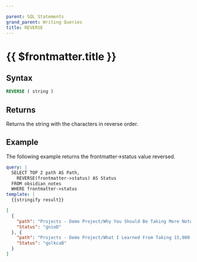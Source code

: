 ```yaml
---

parent: SQL Statements
grand_parent: Writing Queries
title: REVERSE
---
```

# {{ $frontmatter.title }}

## Syntax

```sql
REVERSE ( string )
```

## Returns

Returns the string with the characters in reverse order.

## Example

The following example returns the frontmatter->status value reversed.

```yaml
query: |
  SELECT TOP 2 path AS Path,
    REVERSE(frontmatter->status) AS Status
  FROM obsidian_notes
  WHERE frontmatter->status
template: |
  {{stringify result}}
```

```json
[
  {
    "path": "Projects - Demo Project/Why You Should Be Taking More Notes.md",
    "Status": "gnioD"
  }, {
    "path": "Projects - Demo Project/What I Learned From Taking 15,000 Notes.md",
    "Status": "golkcaB"
  }
]
```